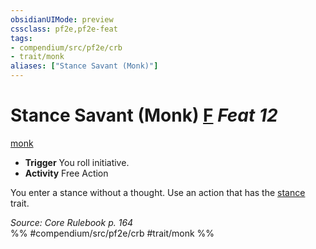 ```yaml
---
obsidianUIMode: preview
cssclass: pf2e,pf2e-feat
tags:
- compendium/src/pf2e/crb
- trait/monk
aliases: ["Stance Savant (Monk)"]
---
```

# Stance Savant (Monk)  [F](rules/core-rulebook/chapter-9-playing-the-game.md#Actions "Free Action") *Feat 12*  
[monk](rules/traits/monk.md "Monk Class Trait")  

- **Trigger** You roll initiative.
- **Activity** Free Action

You enter a stance without a thought. Use an action that has the [stance](rules/traits/stance.md "Stance Combat Trait") trait.

*Source: Core Rulebook p. 164*  
%% #compendium/src/pf2e/crb #trait/monk %%